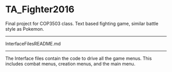 # TA_Fighter2016
Final project for COP3503 class. Text based fighting game, similar battle style as Pokemon.
						 
***************************************************************************
InterfaceFilesREADME.md
***************************************************************************

The Interface files contain the code to drive all the game menus. This includes combat menus,
creation menus, and the main menu.
